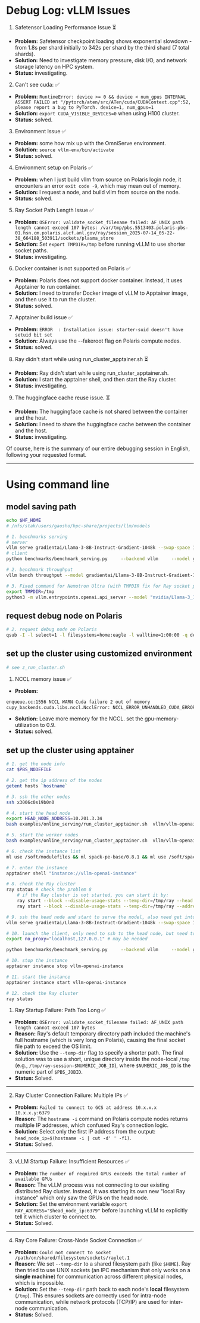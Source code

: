# Debug Log: vLLM Issues

1. Safetensor Loading Performance Issue ⏳
- **Problem:** Safetensor checkpoint loading shows exponential slowdown - from 1.8s per shard initially to 342s per shard by the third shard (7 total shards).
- **Solution:** Need to investigate memory pressure, disk I/O, and network storage latency on HPC system.
- **Status:** investigating.

2. Can't see cuda: ✅
- **Problem:** ```RuntimeError: device >= 0 && device < num_gpus INTERNAL ASSERT FAILED at "/pytorch/aten/src/ATen/cuda/CUDAContext.cpp":52, please report a bug to PyTorch. device=1, num_gpus=1```
- **Solution:** `export CUDA_VISIBLE_DEVICES=0` when using H100 cluster.
- **Status:** solved.

3. Environment Issue ✅
- **Problem:** some how mix up with the OmniServe environment.
- **Solution:** `source vllm-env/bin/activate`
- **Status:** solved.

4. Environment setup on Polaris ✅
- **Problem:** when I just build vllm from source on Polaris login node, it encounters an error `exit code -9`, which may mean out of memory.
- **Solution:** I request a node, and build vllm from source on the node.
- **Status:** solved.

5. Ray Socket Path Length Issue ✅
- **Problem:** ```OSError: validate_socket_filename failed: AF_UNIX path length cannot exceed 107 bytes: /var/tmp/pbs.5513403.polaris-pbs-01.hsn.cm.polaris.alcf.anl.gov/ray/session_2025-07-14_05-22-38_664188_503911/sockets/plasma_store```
- **Solution:** Set `export TMPDIR=/tmp` before running vLLM to use shorter socket paths.
- **Status:** investigating.

6. Docker container is not supported on Polaris ✅
- **Problem:** Polaris does not support docker container. Instead, it uses Apptainer to run container.
- **Solution:** I need to transfer Docker image of vLLM to Apptainer image, and then use it to run the cluster.
- **Status:** solved.

7. Apptainer build issue ✅
- **Problem:** ```ERROR  : Installation issue: starter-suid doesn't have setuid bit set```
- **Solution:** Always use the --fakeroot flag on Polaris compute nodes.
- **Status:** solved.

8. Ray didn't start while using run_cluster_apptainer.sh ⏳
- **Problem:** Ray didn't start while using run_cluster_apptainer.sh.
- **Solution:** I start the apptainer shell, and then start the Ray cluster.
- **Status:** investigating.

9. The huggingface cache reuse issue. ⏳
- **Problem:** The huggingface cache is not shared between the container and the host.
- **Solution:** I need to share the huggingface cache between the container and the host.
- **Status:** investigating.


Of course, here is the summary of our entire debugging session in English, following your requested format.

***




# Using command line
## model saving path
```bash
echo $HF_HOME
# /nfs/stak/users/gaosho/hpc-share/projects/llm/models
```

```bash
# 1. benchmarks serving
# server
vllm serve gradientai/Llama-3-8B-Instruct-Gradient-1048k --swap-space 16 --disable-log-requests --tensor_parallel_size 1 --max_model_len 65000
# client
python benchmarks/benchmark_serving.py     --backend vllm     --model gradientai/Llama-3-8B-Instruct-Gradient-1048k     --dataset-name random     --dataset-path None     --random_input_len 32000 --random_output_len 128    --request-rate 1     --num-prompts 20

# 2. benchmark throughput
vllm bench throughput --model gradientai/Llama-3-8B-Instruct-Gradient-1048k --dataset-name random --max-model-len 65000 --tensor-parallel-size 4 --pipeline-parallel-size 1 --num-prompts 20 --input-len 32000 --output-len 128 --trust-remote-code

# 3. Fixed command for Nemotron Ultra (with TMPDIR fix for Ray socket path issue)
export TMPDIR=/tmp
python3 -m vllm.entrypoints.openai.api_server --model "nvidia/Llama-3_1-Nemotron-Ultra-253B-v1" --trust-remote-code --seed=1 --host="0.0.0.0" --port=5000 --served-model-name "nvidia/Llama-3_1-Nemotron-Ultra-253B-v1" --tensor-parallel-size=8 --max-model-len=32768 --gpu-memory-utilization 0.95 --enforce-eager

```

## request debug node on Polaris
```bash
# 2. request debug node on Polaris
qsub -I -l select=1 -l filesystems=home:eagle -l walltime=1:00:00 -q debug -A Picom_AI_Accelerator
```

## set up the cluster using customized environment
```bash
# see z_run_cluster.sh
```

1. NCCL memory issue ✅
- **Problem:** 
```bash
enqueue.cc:1556 NCCL WARN Cuda failure 2 out of memory
cupy_backends.cuda.libs.nccl.NcclError: NCCL_ERROR_UNHANDLED_CUDA_ERROR: unhandled cuda error
```
- **Solution:** Leave more memory for the NCCL. set the gpu-memory-utilization to 0.9.
- **Status:** solved.


## set up the cluster using apptainer
```bash
# 1. get the node info
cat $PBS_NODEFILE

# 2. get the ip address of the nodes
getent hosts `hostname`

# 3. ssh the other nodes
ssh x3006c0s19b0n0

# 4. start the head node
export HEAD_NODE_ADDRESS=10.201.3.34
bash examples/online_serving/run_cluster_apptainer.sh  vllm/vllm-openai 10.201.2.14  --head /home/shouwei/projects/hf_models --env VLLM_HOST_IP=10.201.2.14 

# 5. start the worker nodes
bash examples/online_serving/run_cluster_apptainer.sh  vllm/vllm-openai 10.201.3.34 --worker /home/shouwei/projects/hf_models --env VLLM_HOST_IP=10.201.3.33

# 6. check the instance list
ml use /soft/modulefiles && ml spack-pe-base/0.8.1 && ml use /soft/spack/testing/0.8.1/modulefiles && ml apptainer/main && apptainer instance list

# 7. enter the instance
apptainer shell "instance://vllm-openai-instance"

# 8. check the Ray cluster
ray status # check the problem 8
    # if the Ray cluster is not started, you can start it by:
    ray start --block --disable-usage-stats --temp-dir=/tmp/ray --head --port=6379 --node-ip-address=${HEAD_NODE_ADDRESS}
    ray start --block --disable-usage-stats --temp-dir=/tmp/ray --address=${HEAD_NODE_ADDRESS}:6379

# 9. ssh the head node and start to serve the model, also need get into the apptainer instance
vllm serve gradientai/Llama-3-8B-Instruct-Gradient-1048k --swap-space 16 --disable-log-requests --tensor_parallel_size 4 --max_model_len 65000 --pipeline-parallel-size 2

# 10. launch the client, only need to ssh to the head node, but need to bypass the proxy for the local addresses.
export no_proxy="localhost,127.0.0.1" # may be needed

python benchmarks/benchmark_serving.py     --backend vllm     --model gradientai/Llama-3-8B-Instruct-Gradient-1048k     --dataset-name random     --dataset-path None     --random_input_len 32000 --random_output_len 128    --request-rate 1     --num-prompts 20

# 10. stop the instance
apptainer instance stop vllm-openai-instance

# 11. start the instance
apptainer instance start vllm-openai-instance

# 12. check the Ray cluster
ray status
```

1. Ray Startup Failure: Path Too Long ✅
- **Problem:** `OSError: validate_socket_filename failed: AF_UNIX path length cannot exceed 107 bytes`
- **Reason:** Ray's default temporary directory path included the machine's full hostname (which is very long on Polaris), causing the final socket file path to exceed the OS limit.
- **Solution:** Use the `--temp-dir` flag to specify a shorter path. The final solution was to use a short, unique directory inside the node-local `/tmp` (e.g., `/tmp/ray-session-$NUMERIC_JOB_ID`), where `$NUMERIC_JOB_ID` is the numeric part of `$PBS_JOBID`.
- **Status:** Solved.

---

2. Ray Cluster Connection Failure: Multiple IPs ✅
- **Problem:** `Failed to connect to GCS at address 10.x.x.x 10.x.x.y:6379`
- **Reason:** The `hostname -i` command on Polaris compute nodes returns multiple IP addresses, which confused Ray's connection logic.
- **Solution:** Select only the first IP address from the output: `head_node_ip=$(hostname -i | cut -d' ' -f1)`.
- **Status:** Solved.

---

3. vLLM Startup Failure: Insufficient Resources ✅
- **Problem:** `The number of required GPUs exceeds the total number of available GPUs`
- **Reason:** The vLLM process was not connecting to our existing distributed Ray cluster. Instead, it was starting its own new "local Ray instance" which only saw the GPUs on the head node.
- **Solution:** Set the environment variable `export RAY_ADDRESS="$head_node_ip:6379"` before launching vLLM to explicitly tell it which cluster to connect to.
- **Status:** Solved.

---

4. Ray Core Failure: Cross-Node Socket Connection ✅
- **Problem:** `Could not connect to socket /path/on/shared/filesystem/sockets/raylet.1`
- **Reason:** We set `--temp-dir` to a shared filesystem path (like `$HOME`). Ray then tried to use UNIX sockets (an IPC mechanism that only works on a **single machine**) for communication across different physical nodes, which is impossible.
- **Solution:** Set the `--temp-dir` path back to each node's **local** filesystem (`/tmp`). This ensures sockets are correctly used for intra-node communication, while network protocols (TCP/IP) are used for inter-node communication.
- **Status:** Solved.
